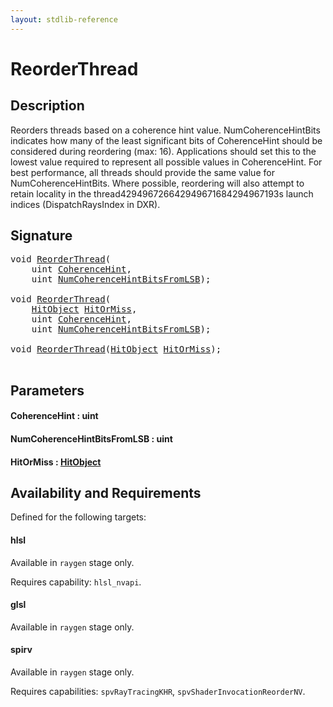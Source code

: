 ```yaml
---
layout: stdlib-reference
---
```


# ReorderThread

## Description

Reorders threads based on a coherence hint value. NumCoherenceHintBits indicates how many of
the least significant bits of CoherenceHint should be considered during reordering (max: 16).
Applications should set this to the lowest value required to represent all possible values in
CoherenceHint. For best performance, all threads should provide the same value for
NumCoherenceHintBits.
Where possible, reordering will also attempt to retain locality in the thread429496726642949671684294967193s launch indices
(DispatchRaysIndex in DXR).




## Signature 

<pre>
<span class="code_keyword">void</span> <a href="reorderthread-07">ReorderThread</a>(
    <span class="code_keyword">uint</span> <a href="reorderthread-07#decl-CoherenceHint" class="code_param">CoherenceHint</a>,
    <span class="code_keyword">uint</span> <a href="reorderthread-07#decl-NumCoherenceHintBitsFromLSB" class="code_param">NumCoherenceHintBitsFromLSB</a>);

<span class="code_keyword">void</span> <a href="reorderthread-07">ReorderThread</a>(
    <a href="../types/hitobject-03/index" class="code_type">HitObject</a> <a href="reorderthread-07#decl-HitOrMiss" class="code_param">HitOrMiss</a>,
    <span class="code_keyword">uint</span> <a href="reorderthread-07#decl-CoherenceHint" class="code_param">CoherenceHint</a>,
    <span class="code_keyword">uint</span> <a href="reorderthread-07#decl-NumCoherenceHintBitsFromLSB" class="code_param">NumCoherenceHintBitsFromLSB</a>);

<span class="code_keyword">void</span> <a href="reorderthread-07">ReorderThread</a>(<a href="../types/hitobject-03/index" class="code_type">HitObject</a> <a href="reorderthread-07#decl-HitOrMiss" class="code_param">HitOrMiss</a>);

</pre>

## Parameters

####  <a id="decl-CoherenceHint"></a>CoherenceHint  : uint
####  <a id="decl-NumCoherenceHintBitsFromLSB"></a>NumCoherenceHintBitsFromLSB  : uint
####  <a id="decl-HitOrMiss"></a>HitOrMiss  : [HitObject](../types/hitobject-03/index)

## Availability and Requirements

Defined for the following targets:

#### hlsl
Available in `raygen` stage only.

Requires capability: `hlsl_nvapi`.
#### glsl
Available in `raygen` stage only.

#### spirv
Available in `raygen` stage only.

Requires capabilities: `spvRayTracingKHR`, `spvShaderInvocationReorderNV`.


